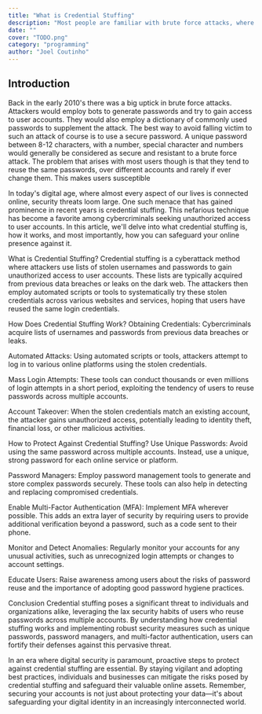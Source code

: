 ```yaml
---
title: "What is Credential Stuffing"
description: "Most people are familiar with brute force attacks, where attackers attempt to guess passwords using characters at random paired with common password suggestions, but what is Credential Stuffing? In this we will go over this type of attack and how you can safeguard against it."
date: ""
cover: "TODO.png"
category: "programming"
author: "Joel Coutinho"
---
```


## Introduction

Back in the early 2010's there was a big uptick in brute force attacks. Attackers would employ bots to generate passwords and try to gain access to user accounts. They would also employ a dictionary of commonly used passwords to supplement the attack. The best way to avoid falling victim to such an attack of course is to use a secure password. A unique password between 8-12 characters, with a number, special character and numbers would generally be considered as secure and resistant to a brute force attack. The problem that arises with most users though is that they tend to reuse the same passwords, over different accounts and rarely if ever change them. This makes users susceptible

In today's digital age, where almost every aspect of our lives is connected online, security threats loom large. One such menace that has gained prominence in recent years is credential stuffing. This nefarious technique has become a favorite among cybercriminals seeking unauthorized access to user accounts. In this article, we'll delve into what credential stuffing is, how it works, and most importantly, how you can safeguard your online presence against it.

What is Credential Stuffing?
Credential stuffing is a cyberattack method where attackers use lists of stolen usernames and passwords to gain unauthorized access to user accounts. These lists are typically acquired from previous data breaches or leaks on the dark web. The attackers then employ automated scripts or tools to systematically try these stolen credentials across various websites and services, hoping that users have reused the same login credentials.

How Does Credential Stuffing Work?
Obtaining Credentials: Cybercriminals acquire lists of usernames and passwords from previous data breaches or leaks.

Automated Attacks: Using automated scripts or tools, attackers attempt to log in to various online platforms using the stolen credentials.

Mass Login Attempts: These tools can conduct thousands or even millions of login attempts in a short period, exploiting the tendency of users to reuse passwords across multiple accounts.

Account Takeover: When the stolen credentials match an existing account, the attacker gains unauthorized access, potentially leading to identity theft, financial loss, or other malicious activities.

How to Protect Against Credential Stuffing?
Use Unique Passwords: Avoid using the same password across multiple accounts. Instead, use a unique, strong password for each online service or platform.

Password Managers: Employ password management tools to generate and store complex passwords securely. These tools can also help in detecting and replacing compromised credentials.

Enable Multi-Factor Authentication (MFA): Implement MFA wherever possible. This adds an extra layer of security by requiring users to provide additional verification beyond a password, such as a code sent to their phone.

Monitor and Detect Anomalies: Regularly monitor your accounts for any unusual activities, such as unrecognized login attempts or changes to account settings.

Educate Users: Raise awareness among users about the risks of password reuse and the importance of adopting good password hygiene practices.

Conclusion
Credential stuffing poses a significant threat to individuals and organizations alike, leveraging the lax security habits of users who reuse passwords across multiple accounts. By understanding how credential stuffing works and implementing robust security measures such as unique passwords, password managers, and multi-factor authentication, users can fortify their defenses against this pervasive threat.

In an era where digital security is paramount, proactive steps to protect against credential stuffing are essential. By staying vigilant and adopting best practices, individuals and businesses can mitigate the risks posed by credential stuffing and safeguard their valuable online assets. Remember, securing your accounts is not just about protecting your data—it's about safeguarding your digital identity in an increasingly interconnected world.
